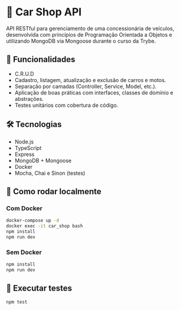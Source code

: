 # 🚗 Car Shop API

API RESTful para gerenciamento de uma concessionária de veículos, desenvolvida com princípios de Programação Orientada a Objetos e utilizando MongoDB via Mongoose durante o curso da Trybe.

## 📌 Funcionalidades
- C.R.U.D
- Cadastro, listagem, atualização e exclusão de carros e motos.
- Separação por camadas (Controller, Service, Model, etc.).
- Aplicação de boas práticas com interfaces, classes de domínio e abstrações.
- Testes unitários com cobertura de código.

## 🛠 Tecnologias

- Node.js
- TypeScript
- Express
- MongoDB + Mongoose
- Docker
- Mocha, Chai e Sinon (testes)

## 🚀 Como rodar localmente

### Com Docker

```bash
docker-compose up -d
docker exec -it car_shop bash
npm install
npm run dev
```

### Sem Docker

```bash
npm install
npm run dev
```

## 🧪 Executar testes
```bash
npm test
```
